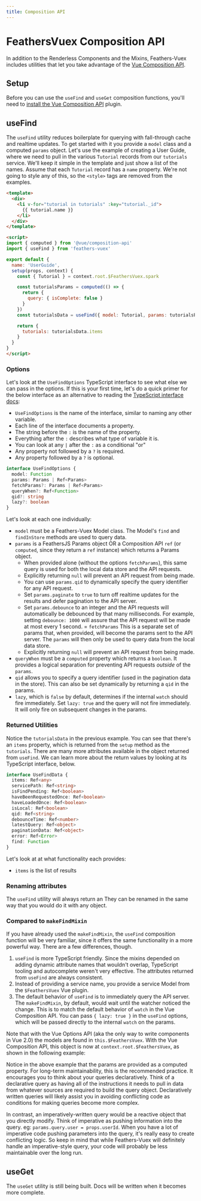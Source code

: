 ```yaml
---
title: Composition API
---
```


# FeathersVuex Composition API <Badge text="3.0.0+" />

In addition to the Renderless Components and the Mixins, Feathers-Vuex includes utilities that let you take advantage of the [Vue Composition API](https://github.com/vuejs/composition-api).

## Setup

Before you can use the `useFind` and `useGet` composition functions, you'll need to [install the Vue Composition API](https://github.com/vuejs/composition-api#Installation) plugin.

## useFind <Badge text="3.0.0+" />

The `useFind` utility reduces boilerplate for querying with fall-through cache and realtime updates.  To get started with it you provide a `model` class and a computed `params` object.  Let's use the example of creating a User Guide, where we need to pull in the various `Tutorial` records from our `tutorials` service.  We'll keep it simple in the template and just show a list of the names.  Assume that each `Tutorial` record has a `name` property.  We're not going to style any of this, so the `<style>` tags are removed from the examples.

```html
<template>
  <div>
    <li v-for="tutorial in tutorials" :key="tutorial._id">
      {{ tutorial.name }}
    </li>
  </div>
</template>

<script>
import { computed } from '@vue/composition-api'
import { useFind } from 'feathers-vuex'

export default {
  name: 'UserGuide',
  setup(props, context) {
    const { Tutorial } = context.root.$FeathersVuex.spark

    const tutorialsParams = computed(() => {
      return {
        query: { isComplete: false }
      }
    })
    const tutorialsData = useFind({ model: Tutorial, params: tutorialsParams })

    return {
      tutorials: tutorialsData.items
    }
  }
}
</script>
```

### Options

Let's look at the `UseFindOptions` TypeScript interface to see what else we can pass in the options.  If this is your first time, let's do a quick primer for the below interface as an alternative to reading the [TypeScript interface docs](https://www.typescriptlang.org/docs/handbook/interfaces.html):

- `UseFindOptions` is the name of the interface, similar to naming any other variable.
- Each line of the interface documents a property.
- The string before the `:` is the name of the property.
- Everything after the `:` describes what type of variable it is.
- You can look at any `|` after the `:` as a conditional "or"
- Any property not followed by a `?` is required.
- Any property followed by a `?` is optional.

```ts
interface UseFindOptions {
  model: Function
  params: Params | Ref<Params>
  fetchParams?: Params | Ref<Params>
  queryWhen?: Ref<Function>
  qid?: string
  lazy?: boolean
}
```

Let's look at each one individually:

- `model` must be a Feathers-Vuex Model class. The Model's `find` and `findInStore` methods are used to query data.
- `params` is a FeathersJS Params object OR a Composition API `ref` (or `computed`, since they return a `ref` instance) which returns a Params object.
  - When provided alone (without the options `fetchParams`), this same query is used for both the local data store and the API requests.
  - Explicitly returning `null` will prevent an API request from being made.
  - You can use `params.qid` to dynamically specify the query identifier for any API request.
  - Set `params.paginate` to `true` to turn off realtime updates for the results and defer pagination to the API server.
  - Set `params.debounce` to an integer and the API requests will automatically be debounced by that many milliseconds.  For example, setting `debounce: 1000` will assure that the API request will be made at most every 1 second.
= `fetchParams` This is a separate set of params that, when provided, will become the params sent to the API server.  The `params` will then only be used to query data from the local data store.
  - Explicitly returning `null` will prevent an API request from being made.
- `queryWhen` must be a `computed` property which returns a `boolean`. It provides a logical separation for preventing API requests *outside* of the `params`.
- `qid` allows you to specify a query identifier (used in the pagination data in the store).  This can also be set dynamically by returning a `qid` in the params.
- `lazy`, which is `false` by default, determines if the internal `watch` should fire immediately.  Set `lazy: true` and the query will not fire immediately.  It will only fire on subsequent changes in the params.

### Returned Utilities

Notice the `tutorialsData` in the previous example.  You can see that there's an `items` property, which is returned from the `setup` method as the `tutorials`.  There are many more attributes available in the object returned from `useFind`. We can learn more about the return values by looking at its TypeScript interface, below.

```ts
interface UseFindData {
  items: Ref<any>
  servicePath: Ref<string>
  isFindPending: Ref<boolean>
  haveBeenRequestedOnce: Ref<boolean>
  haveLoadedOnce: Ref<boolean>
  isLocal: Ref<boolean>
  qid: Ref<string>
  debounceTime: Ref<number>
  latestQuery: Ref<object>
  paginationData: Ref<object>
  error: Ref<Error>
  find: Function
}
```

Let's look at at what functionality each provides:

- `items` is the list of results

### Renaming attributes

The `useFind` utility will always return an
They can be renamed in the same way that you would do it with any object.

### Compared to `makeFindMixin`
If you have already used the `makeFindMixin`, the `useFind` composition function will be very familiar, since it offers the same functionality in a more powerful way.  There are a few differences, though.

1. `useFind` is more TypeScript friendly. Since the mixins depended on adding dynamic attribute names that wouldn't overlap, TypeScript tooling and autocomplete weren't very effective.  The attributes returned from `useFind` are always consistent.
1. Instead of providing a service name, you provide a service Model from the `$FeathersVuex` Vue plugin.
1. The default behavior of `useFind` is to immediately query the API server. The `makeFindMixin`, by default, would wait until the watcher noticed the change.  This is to match the default behavior of `watch` in the Vue Composition API.  You can pass `{ lazy: true }` in the `useFind` options, which will be passed directly to the internal `watch` on the params.

Note that with the Vue Options API (aka the only way to write components in Vue 2.0) the models are found in `this.$FeathersVuex`.  With the Vue Composition API, this object is now at `context.root.$FeathersVuex`, as shown in the following example:

Notice in the above example that the params are provided as a computed property.  For long-term maintainability, this is the recommended practice.  It encourages you to think about your queries declaratively.  Think of a declarative query as having all of the instructions it needs to pull in data from whatever sources are required to build the query object. Declaratively written queries will likely assist you in avoiding conflicting code as conditions for making queries become more complex.

In contrast, an imperatively-written query would be a reactive object that you directly modify.  Think of imperative as pushing information into the query.  eg: `params.query.user = props.userId`.  When you have a lot of imperative code pushing parameters into the query, it's really easy to create conflicting logic.  So keep in mind that while Feathers-Vuex will definitely handle an imperative-style query, your code will probably be less maintainable over the long run.

## useGet <Badge text="3.0.0+" />

The `useGet` utility is still being built.  Docs will be written when it becomes more complete.